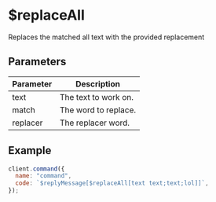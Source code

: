 # $replaceAll

Replaces the matched all text with the provided replacement

## Parameters

| Parameter | Description          |
| --------- | -------------------- |
| text      | The text to work on. |
| match     | The word to replace. |
| replacer  | The replacer word.   |

## Example

```javascript
client.command({
  name: "command",
  code: `$replyMessage[$replaceAll[text text;text;lol]]`,
});
```
